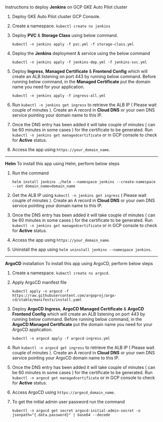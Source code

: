 Instructions to deploy **Jenkins** on GCP GKE Auto Pilot cluster
  1. Deploy GKE Auto Pilot cluster GCP Console.
  2. Create a namespace. ` kubectl create ns jenkins `
  3. Deploy **PVC** & **Storage Class** using below command.

     ```
     kubectl -n jenkins apply -f pvc.yml -f storage-class.yml
     ```
  4. Deploy the **Jenkins** deployment & service using the below command

     ```
     kubectl -n jenkins apply -f jenkins-dep.yml -f jenkins-svc.yml
     ```
  5. Deploy **Ingress**, **Managed Certificate** & **Frontend Config** which will create an ALB listening on port 443 by running below command. Before running below command, in the **Managed Certificate** put the domain name you need for your application.
     ```
     kubectl -n jenkins apply -f ingress-all.yml
     ```
  6. Run ` kubectl -n jenkins get ingress ` to retrieve the ALB IP ( Please wait couple of minutes ). Create an A record in **Cloud DNS** or your own DNS service pointing your domain name to this IP.
  7. Once the DNS entry has been added it will take couple of minutes ( can be 60 minutes in some cases ) for the certificate to be generated. Run ` kubectl -n jenkins get managedcertificate ` or in GCP console to check for **Active** status.
  8. Access the app using `https://your_domain_name`.

-----------------------------

**Helm**
To install this app using Helm, perform below steps
  1. Run the command

     ```
     helm install jenkins ./helm --namespace jenkins --create-namespace --set domain_name=domain_name
     ```
  2. Get the ALB IP using ` kubectl -n jenkins get ingress ` ( Please wait couple of minutes ). Create an A record in **Cloud DNS** or your own DNS service pointing your domain name to this IP.
  3. Once the DNS entry has been added it will take couple of minutes ( can be 60 minutes in some cases ) for the certificate to be generated. Run ` kubectl -n jenkins get managedcertificate ` or in GCP console to check for **Active** status.
  4. Access the app using ` https://your_domain_name `.
  5. Uninstall the app using ` helm uninstall jenkins --namespace jenkins `.

-----------------------------

**ArgoCD** installation
To install this app using ArgoCD, perform below steps
  1. Create a namespace. ` kubectl create ns argocd `.
  2. Apply ArgoCD manifest file
     
     ```
     kubectl apply -n argocd -f https://raw.githubusercontent.com/argoproj/argo-cd/stable/manifests/install.yaml
     ```
  3. Deploy **ArgoCD Ingress**, **ArgoCD Managed Certificate** & **ArgoCD Frontend Config** which will create an ALB listening on port 443 by running below command. Before running below command, in the **ArgoCD Managed Certificate** put the domain name you need for your ArgoCD application.

     ```
     kubectl -n argocd apply -f argocd-ingress.yml
     ```
  4. Run ` kubectl -n argocd get ingress ` to retrieve the ALB IP ( Please wait couple of minutes ). Create an A record in **Cloud DNS** or your own DNS service pointing your ArgoCD domain name to this IP.
  5. Once the DNS entry has been added it will take couple of minutes ( can be 60 minutes in some cases ) for the certificate to be generated. Run ` kubectl -n argocd get managedcertificate ` or in GCP console to check for **Active** status.
  6. Access ArgoCD using ` https://argocd_domain_name `.
  7. To get the initial admin user password run the command

     ```
     kubectl -n argocd get secret argocd-initial-admin-secret -o jsonpath="{.data.password}" | base64 --decode
     ```